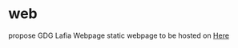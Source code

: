 # web
propose GDG Lafia Webpage
static webpage to be hosted on <a href="https://lafia.gdg.ng">Here</a>
